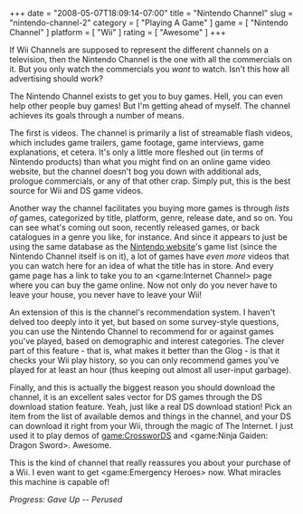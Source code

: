 +++
date = "2008-05-07T18:09:14-07:00"
title = "Nintendo Channel"
slug = "nintendo-channel-2"
category = [ "Playing A Game" ]
game = [ "Nintendo Channel" ]
platform = [ "Wii" ]
rating = [ "Awesome" ]
+++

If Wii Channels are supposed to represent the different channels on a television, then the Nintendo Channel is the one with all the commercials on it.  But you only watch the commercials you <i>want</i> to watch.  Isn't this how all advertising should work?

The Nintendo Channel exists to get you to buy games.  Hell, you can even help other people buy games!  But I'm getting ahead of myself.  The channel achieves its goals through a number of means.

The first is videos.  The channel is primarily a list of streamable flash videos, which includes game trailers, game footage, game interviews, game explanations, et cetera.  It's only a little more fleshed out (in terms of Nintendo products) than what you might find on an online game video website, but the channel doesn't bog you down with additional ads, prologue commercials, or any of that other crap.  Simply put, this is the best source for Wii and DS game videos.

Another way the channel facilitates you buying more games is through <i>lists of</i> games, categorized by title, platform, genre, release date, and so on.  You can see what's coming out soon, recently released games, or back catalogues in a genre you like, for instance.  And since it appears to just be using the same database as the <a href="http://www.nintendo.com/">Nintendo website</a>'s game list (since the Nintendo Channel itself is on it), a lot of games have <i>even more</i> videos that you can watch here for an idea of what the title has in store.  And every game page has a link to take you to an <game:Internet Channel> page where you can buy the game online.  Now not only do you never have to leave your house, you never have to leave your Wii!

An extension of this is the channel's recommendation system.  I haven't delved too deeply into it yet, but based on some survey-style questions, you can use the Nintendo Channel to recommend for or against games you've played, based on demographic and interest categories.  The clever part of this feature - that is, what makes it better than the Glog - is that it checks your Wii play history, so you can only recommend games you've played for at least an hour (thus keeping out almost all user-input garbage).

Finally, and this is actually the biggest reason you should download the channel, it is an excellent sales vector for DS games through the DS download station feature.  Yeah, just like a real DS download station!  Pick an item from the list of available demos and things in the channel, and your DS can download it right from your Wii, through the magic of The Internet.  I just used it to play demos of <game:CrossworDS> and <game:Ninja Gaiden: Dragon Sword>.  Awesome.

This is the kind of channel that really reassures you about your purchase of a Wii.  I even want to get <game:Emergency Heroes> now.  What miracles this machine is capable of!

<i>Progress: Gave Up -- Perused</i>